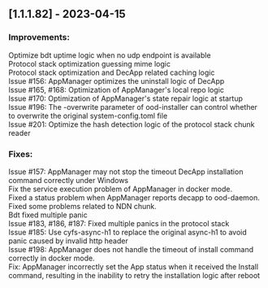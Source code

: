 ## [1.1.1.82] - 2023-04-15
### Improvements:
Optimize bdt uptime logic when no udp endpoint is available  
Protocol stack optimization guessing mime logic  
Protocol stack optimization and DecApp related caching logic  
Issue #156: AppManager optimizes the uninstall logic of DecApp  
Issue #165, #168: Optimization of AppManager's local repo logic  
Issue #170: Optimization of AppManager's state repair logic at startup  
Issue #196: The -overwrite parameter of ood-installer can control whether to overwrite the original system-config.toml file  
Issue #201: Optimize the hash detection logic of the protocol stack chunk reader  
 
### Fixes:
Issue #157: AppManager may not stop the timeout DecApp installation command correctly under Windows  
Fix the service execution problem of AppManager in docker mode.  
Fixed a status problem when AppManager reports decapp to ood-daemon.  
Fixed some problems related to NDN chunk.  
Bdt fixed multiple panic  
Issue #183, #186, #187: Fixed multiple panics in the protocol stack  
Issue #185: Use cyfs-async-h1 to replace the original async-h1 to avoid panic caused by invalid http header  
Issue #198: AppManager does not handle the timeout of install command correctly in docker mode.  
Fix: AppManager incorrectly set the App status when it received the Install command, resulting in the inability to retry the installation logic after reboot  